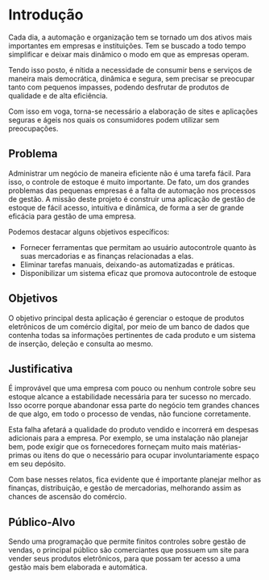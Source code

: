 # Introdução

Cada dia, a automação e organização tem se tornado um dos ativos mais importantes em empresas e instituições. Tem se buscado a todo tempo simplificar e deixar mais dinâmico o modo em que as empresas operam.

Tendo isso posto, é nítida a necessidade de consumir bens e serviços de maneira mais  democrática, dinâmica e segura, sem precisar se preocupar tanto com pequenos impasses, podendo desfrutar de produtos de qualidade e de alta eficiência.

Com isso em voga, torna-se necessário a elaboração de sites e aplicações seguras e ágeis nos quais os consumidores podem utilizar sem preocupações.

## Problema
Administrar um negócio de maneira eficiente não é uma tarefa fácil. Para isso, o controle de estoque é muito importante. De fato, um dos grandes problemas das pequenas empresas é a falta de automação nos processos de gestão. A missão deste projeto é construir uma aplicação de gestão de estoque de fácil acesso, intuitiva e dinâmica, de forma a ser de grande eficácia para gestão de uma empresa.


Podemos destacar alguns objetivos específicos:

* Fornecer ferramentas que permitam ao usuário autocontrole quanto às suas mercadorias e as finanças relacionadas a elas.
* Eliminar tarefas manuais, deixando-as automatizadas e práticas.
* Disponibilizar  um sistema eficaz que promova autocontrole de estoque


## Objetivos

O objetivo principal desta aplicação é gerenciar o estoque de produtos eletrônicos de um comércio digital, por meio de um banco de dados que contenha todas sa informações pertinentes de cada produto e um sistema de inserção, deleção e consulta ao mesmo.

## Justificativa

É improvável que uma empresa com pouco ou nenhum controle sobre seu estoque alcance a estabilidade necessária para ter sucesso no mercado. Isso ocorre porque abandonar essa parte do negócio tem grandes chances de que algo, em todo o processo de vendas, não funcione corretamente.

Esta falha afetará a qualidade do produto vendido e incorrerá em despesas adicionais para a empresa. Por exemplo, se uma instalação não planejar bem, pode exigir que os fornecedores forneçam muito mais matérias-primas ou itens do que o necessário para ocupar involuntariamente espaço em seu depósito.

Com base nesses relatos, fica evidente que é importante planejar melhor as finanças, distribuição, e gestão de mercadorias, melhorando assim as chances de ascensão do comércio.

## Público-Alvo

Sendo uma programação que permite finitos controles sobre gestão de vendas, o principal público são comerciantes que possuem um site para vender seus produtos eletrônicos, para que possam ter acesso a uma gestão mais bem elaborada e automática.